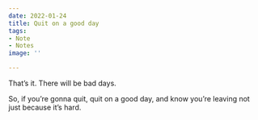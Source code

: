 ```yaml
---
date: 2022-01-24
title: Quit on a good day
tags:
- Note
- Notes
image: ''

---
```

That’s it. There will be bad days.

So, if you’re gonna quit, quit on a good day, and know you’re leaving not just because it’s hard.